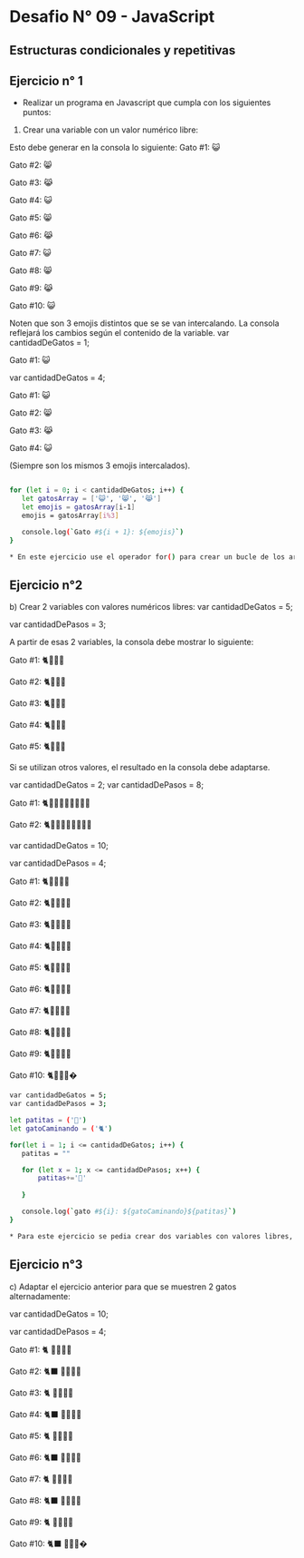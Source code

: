 # Desafio N° 09 - JavaScript

## Estructuras condicionales y repetitivas

## Ejercicio n° 1

* Realizar un programa en Javascript que cumpla con los siguientes puntos:

1. Crear una variable con un valor numérico libre:

 Esto debe generar en la consola lo siguiente:
 Gato #1: 😺

 Gato #2: 😸

 Gato #3: 😹

 Gato #4: 😺

 Gato #5: 😸

 Gato #6: 😹

 Gato #7: 😺

 Gato #8: 😸

 Gato #9: 😹

 Gato #10: 😺

 Noten que son 3 emojis distintos que se se van intercalando.
 La consola reflejará los cambios según el contenido de la variable.
 var cantidadDeGatos = 1;

 Gato #1: 😺

 var cantidadDeGatos = 4;

 Gato #1: 😺

 Gato #2: 😸

 Gato #3: 😹

 Gato #4: 😺

 (Siempre son los mismos 3 emojis intercalados).

 ```sh

 for (let i = 0; i < cantidadDeGatos; i++) {
    let gatosArray = ['😺', '😸', '😹']
    let emojis = gatosArray[i-1]
    emojis = gatosArray[i%3]

    console.log(`Gato #${i + 1}: ${emojis}`)
}

* En este ejercicio use el operador for() para crear un bucle de los array de gatos, utilize el resto(%) para que se convierta en un bucle, que repita el mismo patron de emojis segun las veces que eligamos que se repita.
```

## Ejercicio n°2
b) Crear 2 variables con valores numéricos libres:
 var cantidadDeGatos = 5;

 var cantidadDePasos = 3;

 A partir de esas 2 variables, la consola debe mostrar lo siguiente:
 
 Gato #1:  🐈🐾🐾🐾

 Gato #2:  🐈🐾🐾🐾

 Gato #3:  🐈🐾🐾🐾

 Gato #4:  🐈🐾🐾🐾

 Gato #5:  🐈🐾🐾🐾

 Si se utilizan otros valores, el resultado en la consola debe adaptarse.

 var cantidadDeGatos = 2;
 var cantidadDePasos = 8;

 Gato #1:  🐈🐾🐾🐾🐾🐾🐾🐾🐾

 Gato #2:  🐈🐾🐾🐾🐾🐾🐾🐾🐾

 var cantidadDeGatos = 10;

 var cantidadDePasos = 4;

 Gato #1:  🐈🐾🐾🐾🐾

 Gato #2:  🐈🐾🐾🐾🐾

 Gato #3:  🐈🐾🐾🐾🐾

 Gato #4:  🐈🐾🐾🐾🐾

 Gato #5:  🐈🐾🐾🐾🐾

 Gato #6:  🐈🐾🐾🐾🐾

 Gato #7:  🐈🐾🐾🐾🐾

 Gato #8:  🐈🐾🐾🐾🐾

 Gato #9:  🐈🐾🐾🐾🐾

 Gato #10:  🐈🐾🐾🐾�

 ```sh
 var cantidadDeGatos = 5;
var cantidadDePasos = 3;

let patitas = ('🐾')
let gatoCaminando = ('🐈')

for(let i = 1; i <= cantidadDeGatos; i++) {
    patitas = ""

    for (let x = 1; x <= cantidadDePasos; x++) {
        patitas+='🐾'
       
    }

    console.log(`gato #${i}: ${gatoCaminando}${patitas}`)
}

* Para este ejercicio se pedia crear dos variables con valores libres, lo que hice fue utilizar dos for(), uno para cada emoji e incremente el valor de las patitas con +=.
```

## Ejercicio n°3

c) Adaptar el ejercicio anterior para que se muestren 2 gatos alternadamente:

 var cantidadDeGatos = 10;

 var cantidadDePasos = 4;

 Gato #1: 🐈 🐾🐾🐾🐾

 Gato #2: 🐈‍⬛ 🐾🐾🐾🐾

 Gato #3: 🐈 🐾🐾🐾🐾

 Gato #4: 🐈‍⬛ 🐾🐾🐾🐾

 Gato #5: 🐈 🐾🐾🐾🐾

 Gato #6: 🐈‍⬛ 🐾🐾🐾🐾

 Gato #7: 🐈 🐾🐾🐾🐾

 Gato #8: 🐈‍⬛ 🐾🐾🐾🐾

 Gato #9: 🐈 🐾🐾🐾🐾
 
 Gato #10: 🐈‍⬛ 🐾🐾🐾�
